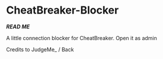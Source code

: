 # CheatBreaker-Blocker
*****READ ME*****

A little connection blocker for CheatBreaker.
Open it as admin

Credits to JudgeMe_ / Back
